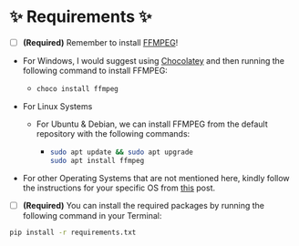 # :sparkles: Requirements :sparkles:

- [ ] **(Required)** Remember to install [FFMPEG](https://ffmpeg.org/download.html "ffmpeg downloads")!

- For Windows, I would suggest using [Chocolatey](https://chocolatey.org/install "chocolatey install page") and then running the following command to install FFMPEG:

  - ```bash
    choco install ffmpeg
    ```

- For Linux Systems
  - For Ubuntu & Debian, we can install FFMPEG from the default repository with the following commands:
    - ```bash
      sudo apt update && sudo apt upgrade 
      sudo apt install ffmpeg
      ```
      
- For other Operating Systems that are not mentioned here, kindly follow the instructions for your specific OS from [this](https://www.hostinger.in/tutorials/how-to-install-ffmpeg#Installing_FFmpeg_on_Ubuntu "Installation Instructions") post. 

- [ ] **(Required)** You can install the required packages by running the following command in your Terminal:

```bash
pip install -r requirements.txt
```
